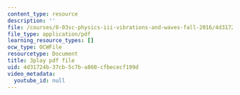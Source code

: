 ```yaml
---
content_type: resource
description: ''
file: /courses/8-03sc-physics-iii-vibrations-and-waves-fall-2016/4d31724b37cb5c7ba860cfbececf199d_VkbtIDSHfSc.pdf
file_type: application/pdf
learning_resource_types: []
ocw_type: OCWFile
resourcetype: Document
title: 3play pdf file
uid: 4d31724b-37cb-5c7b-a860-cfbececf199d
video_metadata:
  youtube_id: null
---
```

